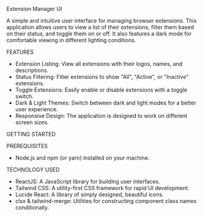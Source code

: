 Extension Manager UI

A simple and intuitive user interface for managing browser extensions. This
application allows users to view a list of their extensions, filter them based
on their status, and toggle them on or off. It also features a dark mode for
comfortable viewing in different lighting conditions.

FEATURES

- Extension Listing: View all extensions with their logos, names, and
descriptions.
- Status Filtering: Filter extensions to show "All", "Active", or "Inactive"
extensions.
- Toggle Extensions: Easily enable or disable extensions with a toggle switch.
- Dark & Light Themes: Switch between dark and light modes for a better user
experience.
- Responsive Design: The application is designed to work on different screen
sizes.

GETTING STARTED

PREREQUISITES

- Node.js and npm (or yarn) installed on your machine.

TECHNOLOGY USED

- ReactJS: A JavaScript library for building user interfaces.
- Tailwind CSS: A utility-first CSS framework for rapid UI development.
- Lucide React: A library of simply designed, beautiful icons.
- clsx & tailwind-merge: Utilities for constructing component class names
conditionally.


